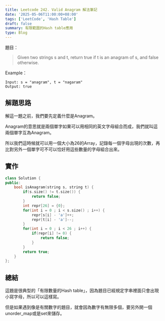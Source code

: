 ```yaml
---
title: Leetcode 242. Valid Anagram 解法筆記
date: '2025-05-06T11:00:00+08:00'
tags: ['LeetCode', 'Hash Table']
draft: false
summary: 有限範圍的Hash table應用
type: Blog
---
```

題目：
> Given two strings s and t, return true if t is an anagram of s, and false otherwise.

Example：
```
Input: s = "anagram", t = "nagaram"
Output: true
```
## 解題思路

解這一題之前，我們要先定義什麼是Anagram。

Anagram的意思就是兩個單字如果可以用相同的英文字母組合而成，我們就叫這兩個單字互為Anagram。

所以我們這時候就可以用一個大小為26的Array，記錄每一個字母出現的次數，再比對另外一個單字可不可以恰好用這些數量的字母組合出來。


## 實作

```cpp
class Solution {
public:
    bool isAnagram(string s, string t) {
        if(s.size() != t.size()) {
            return false;
        }
        int repr[26] = {0};
        for(int i = 0 ; i < s.size() ; i++) {
            repr[s[i] - 'a']++;
            repr[t[i] - 'a']--;
        }
        for(int i = 0 ; i < 26 ; i++) {
            if(repr[i] != 0) {
                return false;
            }
        }
        return true;
    }
};
```


## 總結

這題是很典型的「有限數量的Hash table」，因為題目已經規定字串裡面只會出現小寫字母，所以可以這樣寫。

但是如果遇到像是有關數字的題目，就會因為數字有無限多個，要另外開一個unorder_map或是set來儲存。


